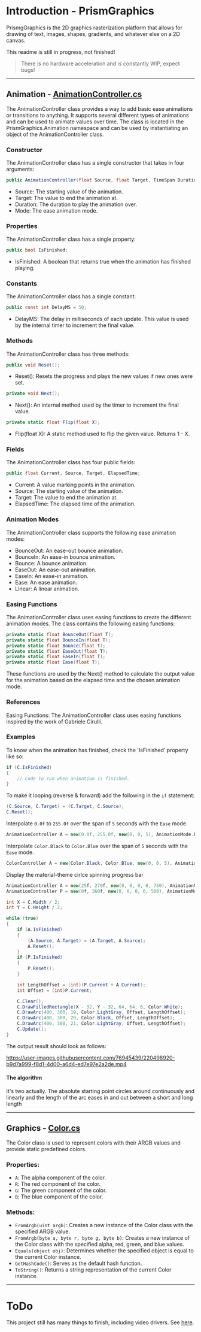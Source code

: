 ﻿# Introduction - PrismGraphics

PrismgGraphics is the 2D graphics rasterization platform that allows for drawing of text, images, shapes, gradients, and whatever else on a 2D canvas.

This readme is still in progress, not finished!

> There is no hardware acceleration and is constantly WIP, expect bugs!

<hr/>

## Animation - [AnimationController.cs](https://github.com/Project-Prism/Prism-OS/blob/main/PrismGraphics/Animation/AnimationController.cs)

The AnimationController class provides a way to add basic ease animations or transitions to anything. It supports several different types of animations and can be used to animate values over time. The class is located in the PrismGraphics.Animation namespace and can be used by instantiating an object of the AnimationController class.

### Constructor
The AnimationController class has a single constructor that takes in four arguments:

```cs
public AnimationController(float Source, float Target, TimeSpan Duration, AnimationMode Mode)
```
- Source: The starting value of the animation.
- Target: The value to end the animation at.
- Duration: The duration to play the animation over.
- Mode: The ease animation mode.

### Properties
The AnimationController class has a single property:

```cs
public bool IsFinished;
```

- IsFinished: A boolean that returns true when the animation has finished playing.

### Constants
The AnimationController class has a single constant:

```cs
public const int DelayMS = 50;
```

- DelayMS: The delay in milliseconds of each update. This value is used by the internal timer to increment the final value.

### Methods
The AnimationController class has three methods:

```cs
public void Reset();
```

- Reset(): Resets the progress and plays the new values if new ones were set.

```cs
private void Next();
```

- Next(): An internal method used by the timer to increment the final value.

```cs
private static float Flip(float X);
```

- Flip(float X): A static method used to flip the given value. Returns 1 - X.

### Fields
The AnimationController class has four public fields:

```cs
public float Current, Source, Target, ElapsedTime;
```

- Current: A value marking points in the animation.
- Source: The starting value of the animation.
- Target: The value to end the animation at.
- ElapsedTime: The elapsed time of the animation.

### Animation Modes
The AnimationController class supports the following ease animation modes:

- BounceOut: An ease-out bounce animation.
- BounceIn: An ease-in bounce animation.
- Bounce: A bounce animation.
- EaseOut: An ease-out animation.
- EaseIn: An ease-in animation.
- Ease: An ease animation.
- Linear: A linear animation.

### Easing Functions
The AnimationController class uses easing functions to create the different animation modes. The class contains the following easing functions:

```cs
private static float BounceOut(float T);
private static float BounceIn(float T);
private static float Bounce(float T);
private static float EaseOut(float T);
private static float EaseIn(float T);
private static float Ease(float T);
```

These functions are used by the Next() method to calculate the output value for the animation based on the elapsed time and the chosen animation mode.

### References
Easing Functions: The AnimationController class uses easing functions inspired by the work of Gabriele Cirulli.

### Examples
To know when the animation has finished, check the 'IsFinished' property like so:
```cs
if (C.IsFinished)
{
	// Code to run when animation is finished.
}
```

To make it looping (reverse & forward) add the following in the ``if`` statement:
```cs
(C.Source, C.Target) = (C.Target, C.Source);
C.Reset();
```

Interpolate ``0.0f`` to ``255.0f`` over the span of ``5`` seconds with the ``Ease`` mode.
```cs
AnimationController A = new(0.0f, 255.0f, new(0, 0, 5), AnimationMode.Ease);
```

Interpolate ``Color.Black`` to ``Color.Blue`` over the span of ``5`` seconds with the ``Ease`` mode.
```cs
ColorController A = new(Color.Black, Color.Blue, new(0, 0, 5), AnimationMode.Ease);
```

Display the material-theme cirlce spinning progress bar
```cs
AnimationController A = new(25f, 270f, new(0, 0, 0, 0, 750), AnimationMode.Ease);
AnimationController P = new(0f, 360f, new(0, 0, 0, 0, 500), AnimationMode.Linear);

int X = C.Width / 2;
int Y = C.Height / 2;

while (true)
{
	if (A.IsFinished)
	{
		(A.Source, A.Target) = (A.Target, A.Source);
		A.Reset();
	}
	if (P.IsFinished)
	{
		P.Reset();
	}

	int LengthOffset = (int)(P.Current + A.Current);
	int Offset = (int)P.Current;

	C.Clear();
	C.DrawFilledRectangle(X - 32, Y - 32, 64, 64, 6, Color.White);
	C.DrawArc(400, 300, 19, Color.LightGray, Offset, LengthOffset);
	C.DrawArc(400, 300, 20, Color.Black, Offset, LengthOffset);
	C.DrawArc(400, 300, 21, Color.LightGray, Offset, LengthOffset);
	C.Update();
}
```
The output result should look as follows:

https://user-images.githubusercontent.com/76945439/220498920-b9d7a999-f8d1-4d00-a6d4-ed7e97e2a2de.mp4

#### The algorithm
It's two actually. The absolute starting point circles around continuously and linearly and the length of the arc eases in and out between a short and long length

<hr/>

## Graphics - [Color.cs](https://github.com/Project-Prism/Prism-OS/blob/main/PrismGraphics/Color.cs)

The Color class is used to represent colors with their ARGB values and provide static predefined colors.

### Properties:
- ``A``: The alpha component of the color.
- ``R``: The red component of the color.
- ``G``: The green component of the color.
- ``B``: The blue component of the color.

### Methods:
- ``FromArgb(uint argb)``: Creates a new instance of the Color class with the specified ARGB value.
- ``FromArgb(byte a, byte r, byte g, byte b)``: Creates a new instance of the Color class with the specified alpha, red, green, and blue values.
- ``Equals(object obj)``: Determines whether the specified object is equal to the current Color instance.
- ``GetHashCode()``: Serves as the default hash function.
- ``ToString()``: Returns a string representation of the current Color instance.

<hr/>

# ToDo

This project still has many things to finish, including video drivers.
See [here](https://wiki.osdev.org/Accelerated_Graphic_Cards).
